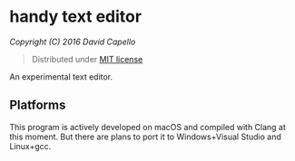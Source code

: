 # handy text editor
*Copyright (C) 2016 David Capello*

> Distributed under [MIT license](LICENSE.txt)

An experimental text editor.

## Platforms

This program is actively developed on macOS and compiled with Clang at
this moment. But there are plans to port it to Windows+Visual Studio
and Linux+gcc.
